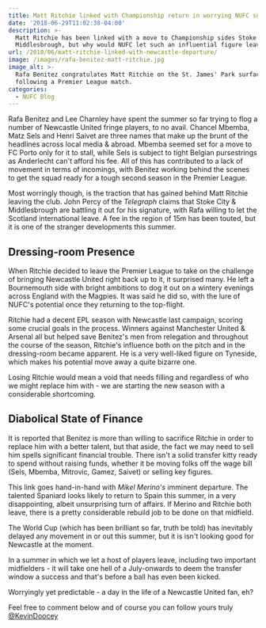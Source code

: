 ```yaml
---
title: Matt Ritchie linked with Championship return in worrying NUFC summer so far
date: '2018-06-29T11:02:38-04:00'
description: >-
  Matt Ritchie has been linked with a move to Championship sides Stoke City &
  Middlesbrough, but why would NUFC let such an influential figure leave?
url: /2018/06/matt-ritchie-linked-with-newcastle-departure/
image: /images/rafa-benitez-matt-ritchie.jpg
image_alt: >-
  Rafa Benitez congratulates Matt Ritchie on the St. James' Park surface
  following a Premier League match.
categories:
  - NUFC Blog
---
```

Rafa Benitez and Lee Charnley have spent the summer so far trying to flog a number of Newcastle United fringe players, to no avail. Chancel Mbemba, Matz Sels and Henri Saivet are three names that make up the brunt of the headlines across local media & abroad. Mbemba seemed set for a move to FC Porto only for it to stall, while Sels is subject to tight Belgian pursestrings as Anderlecht can't afford his fee. All of this has contributed to a lack of movement in terms of incomings, with Benitez working behind the scenes to get the squad ready for a tough second season in the Premier League.

Most worringly though, is the traction that has gained behind Matt Ritchie leaving the club. John Percy of the _Telegraph_ claims that Stoke City & Middlesbrough are battling it out for his signature, with Rafa willing to let the Scotland international leave. A fee in the region of 15m has been touted, but it is one of the stranger developments this summer.

## Dressing-room Presence

When Ritchie decided to leave the Premier League to take on the challenge of bringing Newcastle United right back up to it, it surprised many. He left a Bournemouth side with bright ambitions to dog it out on a wintery evenings across England with the Magpies. It was said he did so, with the lure of NUFC's potential once they returning to the top-flight. 

Ritchie had a decent EPL season with Newcastle last campaign, scoring some crucial goals in the process. Winners against Manchester United & Arsenal all but helped save Benitez's men from relegation and throughout the course of the season, Ritchie's influence both on the pitch and in the dressing-room became apparent. He is a very well-liked figure on Tyneside, which makes his potential move away a quite bizarre one. 

Losing Ritchie would mean a void that needs filling and regardless of who we might replace him with - we are starting the new season with a considerable shortcoming. 

## Diabolical State of Finance

It is reported that Benitez is more than willing to sacrifice Ritchie in order to replace him with a better talent, but that aside, the fact we may need to sell him spells significant financial trouble. There isn't a solid transfer kitty ready to spend without raising funds, whether it be moving folks off the wage bill (Sels, Mbemba, Mitrovic, Gamez, Saivet) or selling key figures. 

This link goes hand-in-hand with _Mikel Merino's_ imminent departure. The talented Spaniard looks likely to return to Spain this summer, in a very disappointing, albeit unsurprising turn of affairs. If Merino and Ritchie both leave, there is a pretty considerable rebuild job to be done on that midfield.

The World Cup (which has been brilliant so far, truth be told) has inevitably delayed any movement in or out this summer, but it is isn't looking good for Newcastle at the moment. 

In a summer in which we let a host of players leave, including two important midfielders - it will take one hell of a July-onwards to deem the transfer window a success and that's before a ball has even been kicked.

Worryingly yet predictable - a day in the life of a Newcastle United fan, eh?

Feel free to comment below and of course you can follow yours truly [@KevinDoocey](https://twitter.com/kevindoocey)
